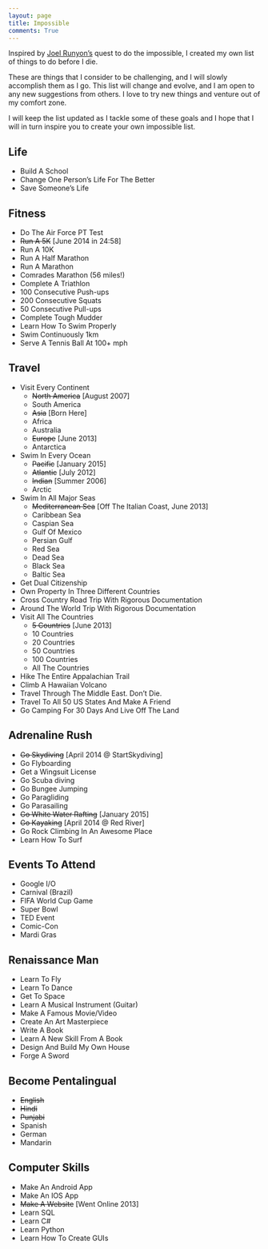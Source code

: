 ```yaml
---
layout: page
title: Impossible
comments: True
---
```


Inspired by <a href="http://www.impossiblehq.com">Joel Runyon’s</a> quest to do the impossible, I created my own list of things to do before I die.

These are things that I consider to be challenging, and I will slowly accomplish them as I go. This list will change and evolve, and I am open to any new suggestions from others. I love to try new things and venture out of my comfort zone.

I will keep the list updated as I tackle some of these goals and I hope that I will in turn inspire you to create your own impossible list.

## Life

* Build A School
* Change One Person’s Life For The Better
* Save Someone’s Life

## Fitness

* Do The Air Force PT Test
* <del>Run A 5K</del><span class="done"> [June 2014 in 24:58]
* Run A 10K
* Run A Half Marathon
* Run A Marathon
* Comrades Marathon (56 miles!)
* Complete A Triathlon
* 100 Consecutive Push-ups
* 200 Consecutive Squats
* 50 Consecutive Pull-ups
* Complete Tough Mudder
* Learn How To Swim Properly
* Swim Continuously 1km
* Serve A Tennis Ball At 100+ mph

## Travel

* Visit Every Continent
  * <del>North America</del><span class="done"> [August 2007]
  * South America
  * <del>Asia</del><span class="done"> [Born Here]
  * Africa
  * Australia
  * <del>Europe</del><span class="done"> [June 2013]
  * Antarctica
* Swim In Every Ocean
  * <del>Pacific</del><span class="done"> [January 2015]
  * <del>Atlantic</del><span class="done"> [July 2012]
  * <del>Indian</del><span class="done"> [Summer 2006]
  * Arctic
* Swim In All Major Seas
  * <del>Mediterranean Sea</del><span class="done"> [Off The Italian Coast, June 2013]
  * Caribbean Sea
  * Caspian Sea
  * Gulf Of Mexico
  * Persian Gulf
  * Red Sea
  * Dead Sea
  * Black Sea
  * Baltic Sea
* Get Dual Citizenship
* Own Property In Three Different Countries
* Cross Country Road Trip With Rigorous Documentation
* Around The World Trip With Rigorous Documentation
* Visit All The Countries
  * <del>5 Countries</del><span class="done"> [June 2013]
  * 10 Countries
  * 20 Countries
  * 50 Countries
  * 100 Countries
  * All The Countries
* Hike The Entire Appalachian Trail
* Climb A Hawaiian Volcano
* Travel Through The Middle East. Don’t Die.
* Travel To All 50 US States And Make A Friend
* Go Camping For 30 Days And Live Off The Land

## Adrenaline Rush

* <del>Go Skydiving</del><span class="done"> [April 2014 @ StartSkydiving]
* Go Flyboarding
* Get a Wingsuit License
* Go Scuba diving
* Go Bungee Jumping
* Go Paragliding
* Go Parasailing
* <del>Go White Water Rafting</del><span class="done"> [January 2015]
* <del>Go Kayaking</del><span class="done"> [April 2014 @ Red River]
* Go Rock Climbing In An Awesome Place
* Learn How To Surf

## Events To Attend

* Google I/O
* Carnival (Brazil)
* FIFA World Cup Game
* Super Bowl
* TED Event
* Comic-Con
* Mardi Gras

## Renaissance Man

* Learn To Fly
* Learn To Dance
* Get To Space
* Learn A Musical Instrument (Guitar)
* Make A Famous Movie/Video
* Create An Art Masterpiece
* Write A Book
* Learn A New Skill From A Book
* Design And Build My Own House
* Forge A Sword

## Become Pentalingual

* <del>English</del>
* <del>Hindi</del>
* <del>Punjabi</del>
* Spanish
* German
* Mandarin

## Computer Skills

* Make An Android App
* Make An IOS App
* <del>Make A Website</del><span class="done"> [Went Online 2013]
* Learn SQL
* Learn C#
* Learn Python
* Learn How To Create GUIs
